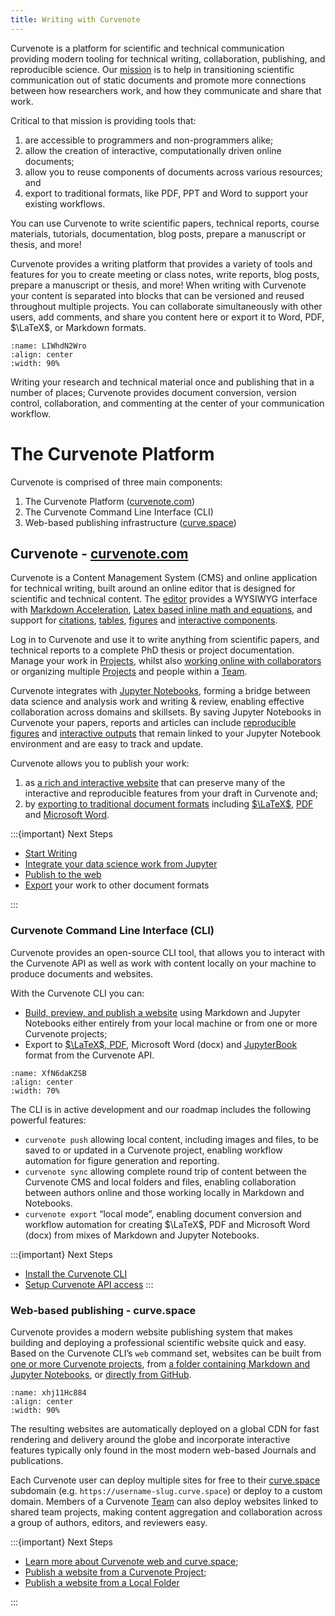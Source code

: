 ```yaml
---
title: Writing with Curvenote
---
```


Curvenote is a platform for scientific and technical communication providing modern tooling for technical writing, collaboration, publishing, and reproducible science. Our [mission](https://curvenote.com/mission) is to help in transitioning scientific communication out of static documents and promote more connections between how researchers work, and how they communicate and share that work.

Critical to that mission is providing tools that:

1. are accessible to programmers and non-programmers alike;
2. allow the creation of interactive, computationally driven online documents;
3. allow you to reuse components of documents across various resources; and
4. export to traditional formats, like PDF, PPT and Word to support your existing workflows.

You can use Curvenote to write scientific papers, technical reports, course materials, tutorials, documentation, blog posts, prepare a manuscript or thesis, and more!

Curvenote provides a writing platform that provides a variety of tools and features for you to create meeting or class notes, write reports, blog posts, prepare a manuscript or thesis, and more! When writing with Curvenote your content is separated into blocks that can be versioned and reused throughout multiple projects. You can collaborate simultaneously with other users, add comments, and share you content here or export it to Word, PDF, $\LaTeX$, or Markdown formats.

```{figure} images/w6jXebeTS6WGaVFDIEz9-HeO2H9Xr2LQgzX9OvOvq-v1.png
:name: LIWhdN2Wro
:align: center
:width: 90%
```

Writing your research and technical material once and publishing that in a number of places; Curvenote provides document conversion, version control, collaboration, and commenting at the center of your communication workflow.

# The Curvenote Platform

Curvenote is comprised of three main components:

1. The Curvenote Platform ([curvenote.com](https://curvenote.com))
2. The Curvenote Command Line Interface (CLI)
3. Web-based publishing infrastructure ([curve.space](https://curve.space))

## Curvenote - [curvenote.com](https://curvenote.com)

Curvenote is a Content Management System (CMS) and online application for technical writing, built around an online editor that is designed for scientific and technical content. The [editor](./editing.md) provides a WYSIWYG interface with [Markdown Acceleration](./markdown-accelerators.md), [Latex based inline math and equations](./math-and-equations.md), and support for [citations](./citations.md), [tables](./tables.md), [figures](./figures-and-images.md) and [interactive components](./interactive-outputs.md).

Log in to Curvenote and use it to write anything from scientific papers, and technical reports to a complete PhD thesis or project documentation. Manage your work in [Projects](./curvenote-projects.md), whilst also [working online with collaborators](./collaboration.md) or organizing multiple [Projects](./curvenote-projects.md) and people within a [Team](./curvenote-teams.md).

Curvenote integrates with [Jupyter Notebooks](./jupyter-overview.md), forming a bridge between data science and analysis work and writing & review, enabling effective collaboration across domains and skillsets. By saving Jupyter Notebooks in Curvenote your papers, reports and articles can include [reproducible figures](./reproducible-figures.md) and [interactive outputs](./interactive-outputs.md) that remain linked to your Jupyter Notebook environment and are easy to track and update.

Curvenote allows you to publish your work:

1. as [a rich and interactive website](./export-hosting.md) that can preserve many of the interactive and reproducible features from your draft in Curvenote and;
2. by [exporting to traditional document formats](./export-template-options.md) including [$\LaTeX$](./export-latex.md), [PDF](./export-pdf.md) and [Microsoft Word](./export-microsoft-word.md).

:::{important} Next Steps

- [Start Writing](https://docs.curvenote.com/write)
- [Integrate your data science work from Jupyter](./jupyter-overview.md)
- [Publish to the web](./export-hosting.md)
- [Export](./export-pdf.md) your work to other document formats

:::

### Curvenote Command Line Interface (CLI)

Curvenote provides an open-source CLI tool, that allows you to interact with the Curvenote API as well as work with content locally on your machine to produce documents and websites.

With the Curvenote CLI you can:

- [Build, preview, and publish a website](https://curvenote.com/@docs/web/index) using Markdown and Jupyter Notebooks either entirely from your local machine or from one or more Curvenote projects;
- Export to [$\LaTeX$, PDF](./export-pdf.md), Microsoft Word (docx) and [JupyterBook](./export-cli-jupyter-book.md) format from the Curvenote API.

```{figure} images/w6jXebeTS6WGaVFDIEz9-2uEwIBEcG0xjIrESdKoB-v1.png
:name: XfN6daKZSB
:align: center
:width: 70%
```

The CLI is in active development and our roadmap includes the following powerful features:

- `curvenote push` allowing local content, including images and files, to be saved to or updated in a Curvenote project, enabling workflow automation for figure generation and reporting.
- `curvenote sync` allowing complete round trip of content between the Curvenote CMS and local folders and files, enabling collaboration between authors online and those working locally in Markdown and Notebooks.
- `curvenote export` “local mode”, enabling document conversion and workflow automation for creating $\LaTeX$, PDF and Microsoft Word (docx) from mixes of Markdown and Jupyter Notebooks.

:::{important} Next Steps

- [Install the Curvenote CLI](https://docs.curvenote.com/publish/installing)
- [Setup Curvenote API access](https://docs.curvenote.com/publish/authentication)
  :::

### Web-based publishing - curve.space

Curvenote provides a modern website publishing system that makes building and deploying a professional scientific website quick and easy. Based on the Curvenote CLI’s `web` command set, websites can be built from [one or more Curvenote projects](https://curvenote.com/@docs/web/tutorial-deploy-project), from [a folder containing Markdown and Jupyter Notebooks](https://curvenote.com/@docs/web/tutorial-deploy-local), or [directly from GitHub](https://curvenote.com/@docs/web/github-action).

```{figure} images/w6jXebeTS6WGaVFDIEz9-dEuS2pFgrmQvvCcIsm6a-v1.png
:name: xhj11Hc884
:align: center
:width: 90%
```

The resulting websites are automatically deployed on a global CDN for fast rendering and delivery around the globe and incorporate interactive features typically only found in the most modern web-based Journals and publications.

Each Curvenote user can deploy multiple sites for free to their [curve.space](https://curve.space) subdomain (e.g. `https://username-slug.curve.space`) or deploy to a custom domain. Members of a Curvenote [Team](./curvenote-teams.md) can also deploy websites linked to shared team projects, making content aggregation and collaboration across a group of authors, editors, and reviewers easy.

:::{important} Next Steps

- [Learn more about Curvenote web and curve.space](https://docs.curvenote.com/web);
- [Publish a website from a Curvenote Project](https://curvenote.com/@docs/web/tutorial-deploy-project);
- [Publish a website from a Local Folder](https://curvenote.com/@docs/web/tutorial-deploy-local)

:::
